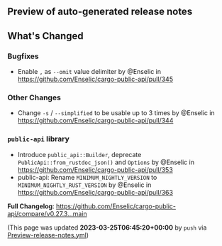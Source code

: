 ## Preview of auto-generated release notes
<!-- Release notes generated using configuration in .github/release.yml at main -->

## What's Changed
### Bugfixes
* Enable `,` as `--omit` value delimiter by @Enselic in https://github.com/Enselic/cargo-public-api/pull/345
### Other Changes
* Change `-s` / `--simplified` to be usable up to 3 times by @Enselic in https://github.com/Enselic/cargo-public-api/pull/344
### `public-api` library
* Introduce `public_api::Builder`, deprecate `PublicApi::from_rustdoc_json()` and `Options` by @Enselic in https://github.com/Enselic/cargo-public-api/pull/353
* public-api: Rename `MINIMUM_NIGHTLY_VERSION` to `MINIMUM_NIGHTLY_RUST_VERSION` by @Enselic in https://github.com/Enselic/cargo-public-api/pull/363


**Full Changelog**: https://github.com/Enselic/cargo-public-api/compare/v0.27.3...main


(This page was updated **2023-03-25T06:45:20+00:00** by `push` via [Preview-release-notes.yml](https://github.com/Enselic/cargo-public-api/actions/runs/4517968268))
